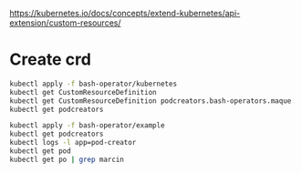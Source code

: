 https://kubernetes.io/docs/concepts/extend-kubernetes/api-extension/custom-resources/

# Create crd

```sh
kubectl apply -f bash-operator/kubernetes
kubectl get CustomResourceDefinition
kubectl get CustomResourceDefinition podcreators.bash-operators.maque
kubectl get podcreators
```

```sh
kubectl apply -f bash-operator/example
kubectl get podcreators
kubectl logs -l app=pod-creator
kubectl get pod
kubectl get po | grep marcin
```
